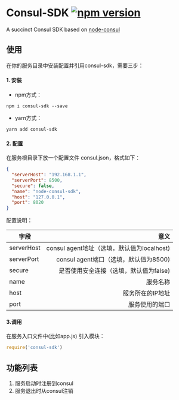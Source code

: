 # Consul-SDK  [![npm version](https://badge.fury.io/js/consul-sdk.svg)](https://badge.fury.io/js/consul-sdk)
A succinct Consul SDK based on [node-consul](https://www.npmjs.com/package/consul)   

## 使用
在你的服务目录中安装配置并引用consul-sdk，需要三步：

#### 1. 安装
- npm方式：
```shell
npm i consul-sdk --save
```
- yarn方式：
```shell
yarn add consul-sdk
```
#### 2. 配置
在服务根目录下放一个配置文件 consul.json，格式如下：
```json
{
  "serverHost": "192.168.1.1",      
  "serverPort": 8500,              
  "secure": false,                 
  "name": "node-consul-sdk",        
  "host": "127.0.0.1",              
  "port": 8020               
}
```
配置说明：

| 字段        |     意义     |
| -----------| ---------:|
|serverHost | consul agent地址（选填，默认值为localhost)|
|serverPort |consul agent端口（选填，默认值为8500) |
|secure | 是否使用安全连接（选填，默认值为false) |
|name |服务名称 |
|host |服务所在的IP地址 |
|port |服务使用的端口 |

#### 3.调用
在服务入口文件中(比如app.js) 引入模块：
```javascript
require('consul-sdk')
```

## 功能列表
1. 服务启动时注册到consul
2. 服务退出时从consul注销